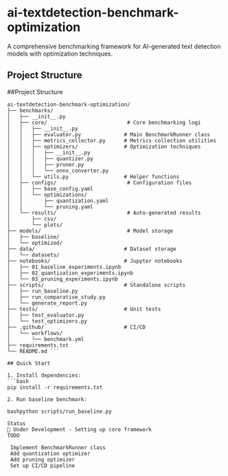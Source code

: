 # ai-textdetection-benchmark-optimization

A comprehensive benchmarking framework for AI-generated text detection models with optimization techniques.

## Project Structure

##Project Structure 
```
ai-textdetection-benchmark-optimization/
├── benchmarks/
│   ├── __init__.py
│   ├── core/                          # Core benchmarking logi
│   │   ├── __init__.py
│   │   ├── evaluator.py              # Main BenchmarkRunner class
│   │   ├── metrics_collector.py      # Metrics collection utilities
│   │   ├── optimizers/               # Optimization techniques
│   │   │   ├── __init__.py
│   │   │   ├── quantizer.py
│   │   │   ├── pruner.py
│   │   │   └── onnx_converter.py
│   │   └── utils.py                  # Helper functions
│   ├── configs/                       # Configuration files
│   │   ├── base_config.yaml
│   │   └── optimizations/
│   │       ├── quantization.yaml
│   │       └── pruning.yaml
│   └── results/                       # Auto-generated results
│       ├── csv/
│       └── plots/
├── models/                            # Model storage
│   ├── baseline/
│   └── optimized/
├── data/                             # Dataset storage
│   └── datasets/
├── notebooks/                        # Jupyter notebooks
│   ├── 01_baseline_experiments.ipynb
│   ├── 02_quantization_experiments.ipynb
│   └── 03_pruning_experiments.ipynb
├── scripts/                          # Standalone scripts
│   ├── run_baseline.py
│   ├── run_comparative_study.py
│   └── generate_report.py
├── tests/                            # Unit tests
│   ├── test_evaluator.py
│   └── test_optimizers.py
├── .github/                          # CI/CD
│   └── workflows/
│       └── benchmark.yml
├── requirements.txt
└── README.md ```

## Quick Start

1. Install dependencies:
```bash
pip install -r requirements.txt

2. Run baseline benchmark:

bashpython scripts/run_baseline.py

Status
🚧 Under Development - Setting up core framework
TODO

 Implement BenchmarkRunner class
 Add quantization optimizer
 Add pruning optimizer
 Set up CI/CD pipeline

